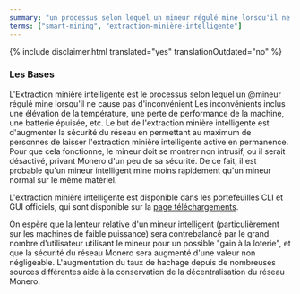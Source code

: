 ```yaml
---
summary: "un processus selon lequel un mineur régulé mine lorsqu'il ne cause pas d'inconvénient"
terms: ["smart-mining", "extraction-minière-intelligente"]
---
```


{% include disclaimer.html translated="yes" translationOutdated="no" %}

### Les Bases

L'Extraction minière intelligente est le processus selon lequel un @mineur
régulé mine lorsqu'il ne cause pas d'inconvénient Les inconvénients inclus
une élévation de la température, une perte de performance de la machine, une
batterie épuisée, etc. Le but de l'extraction minière intelligente est
d'augmenter la sécurité du réseau en permettant au maximum de personnes de
laisser l'extraction minière intelligente active en permanence. Pour que
cela fonctionne, le mineur doit se montrer non intrusif, ou il serait
désactivé, privant Monero d'un peu de sa sécurité. De ce fait, il est
probable qu'un mineur intelligent mine moins rapidement qu'un mineur normal
sur le même matériel.

L'extraction minière intelligente est disponible dans les portefeuilles CLI
et GUI officiels, qui sont disponible sur la [page
téléchargements](/downloads/).

On espère que la lenteur relative d'un mineur intelligent (particulièrement
sur les machines de faible puissance) sera contrebalancé par le grand nombre
d'utilisateur utilisant le mineur pour un possible "gain à la loterie", et
que la sécurité du réseau Monero sera augmenté d'une valeur non
négligeable. L'augmentation du taux de hachage depuis de nombreuses sources
différentes aide à la conservation de la décentralisation du réseau Monero.
